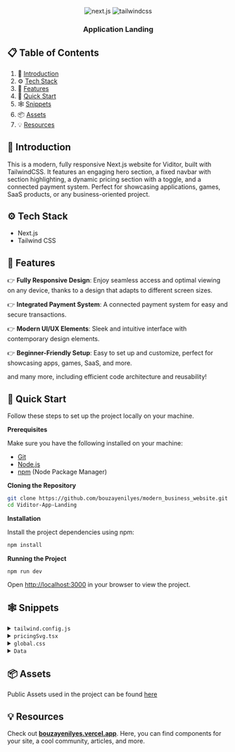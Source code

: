 <div align="center">
  <div>
    <img src="https://img.shields.io/badge/-Next_JS-black?style=for-the-badge&logoColor=white&logo=next&color=black" alt="next.js" />
    <img src="https://img.shields.io/badge/-Tailwind_CSS-black?style=for-the-badge&logoColor=white&logo=tailwindcss&color=06B6D4" alt="tailwindcss" />
  </div>

  <h3 align="center">Application Landing</h3>

</div>

## 📋 <a name="table">Table of Contents</a>

1. 🤖 [Introduction](#introduction)
2. ⚙️ [Tech Stack](#tech-stack)
3. 🔋 [Features](#features)
4. 🚀 [Quick Start](#quick-start)
5. 🕸️ [Snippets](#snippets)
6. 📦 [Assets](#assets)
7. 💡 [Resources](#resources)


## <a name="introduction">🤖 Introduction</a>

This is a modern, fully responsive Next.js website for Viditor, built with TailwindCSS. It features an engaging hero section, a fixed navbar with section highlighting, a dynamic pricing section with a toggle, and a connected payment system. Perfect for showcasing applications, games, SaaS products, or any business-oriented project.


## <a name="tech-stack">⚙️ Tech Stack</a>

- Next.js
- Tailwind CSS

## <a name="features">🔋 Features</a>

👉 **Fully Responsive Design**: Enjoy seamless access and optimal viewing on any device, thanks to a design that adapts to different screen sizes.

👉 **Integrated Payment System**: A connected payment system for easy and secure transactions.

👉 **Modern UI/UX Elements**: Sleek and intuitive interface with contemporary design elements.

👉 **Beginner-Friendly Setup**: Easy to set up and customize, perfect for showcasing apps, games, SaaS, and more.

and many more, including efficient code architecture and reusability!

## <a name="quick-start">🚀 Quick Start</a>

Follow these steps to set up the project locally on your machine.

**Prerequisites**

Make sure you have the following installed on your machine:

- [Git](https://git-scm.com/)
- [Node.js](https://nodejs.org/en)
- [npm](https://www.npmjs.com/) (Node Package Manager)

**Cloning the Repository**

```bash
git clone https://github.com/bouzayenilyes/modern_business_website.git
cd Viditor-App-Landing
```

**Installation**

Install the project dependencies using npm:

```bash
npm install
```

**Running the Project**

```bash
npm run dev
```

Open [http://localhost:3000](http://localhost:3000) in your browser to view the project.

## <a name="snippets">🕸️ Snippets</a>

<details>
<summary><code>tailwind.config.js</code></summary>

```javascript
/** @type {import('tailwindcss').Config} */
module.exports = {
  content: [
    "./app/**/*.{js,ts,jsx,tsx,mdx}",
    "./pages/**/*.{js,ts,jsx,tsx,mdx}",
    "./components/**/*.{js,ts,jsx,tsx,mdx}",
  ],
  theme: {
    extend: {
      backgroundImage: {
        'radial-blue-gradient': 'radial-gradient(circle at center, #020617 0%, #1e40af 100%)'
      },
    },
  },
  plugins: [
    function({ addUtilities }) {
      const newUtilities = {
        ".h1": {
          "@apply uppercase font-semibold text-4xl md:text-5xl lg:text-6xl xl:text-7xl  tracking-wide":
            {},
        },
        ".h2": {
          "@apply font-semibold text-2xl md:text-3xl lg:text-4xl":
            {},
        },
        ".h3": {
          "@apply text-[2rem] leading-normal md:text-[2.5rem]": {},
        },
        ".p": {
          "@apply text-slate-300":{},
        },
        ".p-sm": {
          "@apply text-sm text-slate-300":{},
        },
        ".p-xs": {
          "@apply text-xs text-slate-600 font-semibold":{},
        },
        '.text-slogan': {
          '@apply text-lime-300 uppercase font-semibold text-sm  tracking-wider': {},
        },
      };
      addUtilities(newUtilities, ['responsive', 'hover']);
    },
  ],
}
```

</details>

<details>
<summary><code>pricingSvg.tsx</code></summary>

```javascript
const PricingSvg = () => {
    return(
        <svg xmlns='http://www.w3.org/2000/svg' viewBox='0 0 2000 1500'><rect fill='#020617' width='2000' height='1500'/><defs><path fill='none' strokeWidth='2.6' strokeOpacity='0.32' id='a' d='M0.74-509.63l485.39 352.65l-185.4 570.61h-599.97l-185.4-570.61L0.74-509.63 M0.74-510.87l-486.56 353.51l185.85 571.99h601.42L487.3-157.36L0.74-510.87L0.74-510.87z'/></defs><g  transform='scale(0.766)' style={{ transformOrigin: 'center' }}><g  transform='' style={{ transformOrigin: 'center' }}><g  transform='rotate(-80 0 0)' style={{ transformOrigin: 'center' }}><g transform='translate(1000 750)'><use  stroke='#020617' href='#a' transform='rotate(5 0 0) scale(1.05)'/><use  stroke='#03081c' href='#a' transform='rotate(10 0 0) scale(1.1)'/><use  stroke='#040920' href='#a' transform='rotate(15 0 0) scale(1.15)'/><use  stroke='#040b25' href='#a' transform='rotate(20 0 0) scale(1.2)'/><use  stroke='#050d29' href='#a' transform='rotate(25 0 0) scale(1.25)'/><use  stroke='#070f2e' href='#a' transform='rotate(30 0 0) scale(1.3)'/><use  stroke='#081032' href='#a' transform='rotate(35 0 0) scale(1.35)'/><use  stroke='#091236' href='#a' transform='rotate(40 0 0) scale(1.4)'/><use  stroke='#0a153a' href='#a' transform='rotate(45 0 0) scale(1.45)'/><use  stroke='#0c173e' href='#a' transform='rotate(50 0 0) scale(1.5)'/><use  stroke='#0e1942' href='#a' transform='rotate(55 0 0) scale(1.55)'/><use  stroke='#0f1b46' href='#a' transform='rotate(60 0 0) scale(1.6)'/><use  stroke='#111e4a' href='#a' transform='rotate(65 0 0) scale(1.65)'/><use  stroke='#13204d' href='#a' transform='rotate(70 0 0) scale(1.7)'/><use  stroke='#152251' href='#a' transform='rotate(75 0 0) scale(1.75)'/><use  stroke='#172554' href='#a' transform='rotate(80 0 0) scale(1.8)'/></g></g></g></g></svg>
    )
}

export default PricingSvg
```
</details>


<details>
<summary><code>global.css</code></summary>

```css
@tailwind base;
@tailwind components;
@tailwind utilities;

:root {
  color-scheme: dark;
}

@layer utilities {
  .text-balance {
    text-wrap: balance;
  }
}

.gradient-01 {
  background-image: radial-gradient(circle at 50% 50%, rgb(27, 45, 140), rgb(2, 6, 23));
  filter: blur(125px);
}

.gradient-02{
  background-image: radial-gradient(circle at 50% 50%, rgb(44, 62, 149), rgb(2, 6, 23));
  filter: blur(125px);
}

.gradient-03{
  background-image: linear-gradient(rgb(2, 6, 23), rgb(44, 62, 149), rgb(2, 6, 23));
  filter: blur(125px);
}
```

</details>

<details>
<summary><code>Data</code></summary>

```txt
/*** Hero section ***/

Experience a user-friendly, fast, and efficient video editing tool that's also surprisingly powerful, enabling you to create stunning quickly, without compromising on quality.


/*** Features section ***/

const featureCards = [
  {
    icon: GiBrain,
    slogan: "Automated Editing",
    heading: "Seamless and Smart",
    text: "Our AI-powered editor automatically cuts, trims, and enhances your footage with precision, enabling you to focus on creativity without manual editing hassles.",
    buttonIcon: SiGithubactions,
    buttonText: "See in Action"
  },
  {
    icon: MdVideoLibrary,
    slogan: "Media Library",
    heading: "Unlimited Resources",
    text: "Explore our extensive media library, featuring diverse stock footage, high-quality music tracks, and professional effects to enhance your videos effortlessly.",
    buttonIcon: PiRocketLaunchBold,
    buttonText: "Explore Now"
  }
];

const features = [
  { icon: FaRobot, name: "AI Smart Tools" },
  { icon: FaCut, name: "Precise Trimming" },
  { icon: FaVideo, name: "High-Quality Exports" },
  { icon: GiFilmStrip, name: "Advanced Filters" }
];


/*** Pricing section ***/

###  Plan2  ###

name="startup"
slogan="Perfect for small teams"
option1='10GB storage'
option2='Multi-track editing'
option3='Motion graphics'
option4='Team projects'
buttonIcon={FaRegSquare}

###  Plan3  ###

name="company"
slogan="Best for businesses"
option1='100GB storage'
option2='Advanced analytics'
option3='Custom branding'
option4='24/7 support'
buttonIcon={PiHexagonBold}


/*** FAQ section ***/

const faqs = [
  {
    question: "What is an AI video editor?",
    answer: "An AI video editor uses artificial intelligence to automate and enhance video editing processes, making it easier and faster to create professional-quality videos."
  },
  {
    question: "How does AI improve video editing?",
    answer: "AI can automate repetitive tasks, enhance video quality, provide smart editing suggestions, and use machine learning to understand and apply optimal edits based on the content."
  },
  {
    question: "Can AI video editors edit videos automatically?",
    answer: "Yes, AI video editors can automatically trim, cut, and arrange video clips, apply transitions, and even add music based on the content and style preferences set by the user."
  },
  {
    question: "Is AI video editing suitable for beginners?",
    answer: "Absolutely! AI video editors are designed to be user-friendly, making it easier for beginners to create high-quality videos without needing extensive editing skills."
  },
  {
    question: "Can I customize the edits made by the AI?",
    answer: "Yes, most AI video editors allow users to manually adjust and customize the edits made by the AI to match their specific preferences and vision."
  },
  {
    question: "What types of videos can I edit with an AI video editor?",
    answer: "AI video editors can be used to edit a wide range of videos, including vlogs, tutorials, promotional videos, social media content, and more."
  },
  {
    question: "How fast can an AI video editor process a video?",
    answer: "The speed of processing depends on the length and complexity of the video, but AI video editors generally process videos much faster than traditional methods."
  },
  {
    question: "Do AI video editors support multiple video formats?",
    answer: "Yes, most AI video editors support a wide range of video formats, allowing you to import and export videos in the format that best suits your needs."
  },
  {
    question: "Are there any privacy concerns with AI video editors?",
    answer: "It's important to use AI video editors from reputable providers that ensure your data and content are secure and not misused. Always check the privacy policy of the service you are using."
  },
  {
    question: "Do AI video editors offer templates and presets?",
    answer: "Yes, many AI video editors come with a variety of templates and presets that can help you quickly create professional-looking videos with minimal effort."
  }
];


/*** Reviews section ***/

const reviews = [
  {
    name: "John Doe",
    imgSrc: "/reviews/rev1.jpg",
    company: "Tech Innovators Inc.",
    review: "This AI video editor is a game-changer! It made editing our promotional videos so much easier and faster."
  },
  {
    name: "Jane Smith",
    imgSrc: "/reviews/rev2.jpg",
    company: "Creative Studios",
    review: "I love how user-friendly the AI video editor is. It’s perfect for beginners and professionals alike."
  },
  {
    name: "Emily Johnson",
    imgSrc: "/reviews/rev3.jpg",
    company: "Marketing Gurus",
    review: "The automated editing features saved us a ton of time. The final product was polished and professional."
  },
  {
    name: "Michael Brown",
    imgSrc: "/reviews/rev4.jpg",
    company: "Content Creators LLC",
    review: "The AI suggestions were spot on and really helped improve the quality of our videos. Highly recommend!"
  },
  {
    name: "David Wilson",
    imgSrc: "/reviews/rev5.jpg",
    company: "Digital Media Experts",
    review: "This AI video editor has become an essential tool for our team. It’s efficient and easy to use."
  },
  {
    name: "Sarah Davis",
    imgSrc: "/reviews/rev6.jpg",
    company: "Video Production House",
    review: "The AI editor exceeded our expectations. The quality of our video content has significantly improved."
  }
];

```
</details>


## <a name="assets">📦 Assets</a>

Public Assets used in the project can be found [here](https://drive.google.com/file/d/1NxH1HInL6KzprzrYy-aP-odQlmFRQlYP/view?usp=drive_link)

## <a name="resources">💡 Resources</a>

Check out <a href="https://bouzayenilyes.vercel.app" target="_blank"><b>bouzayenilyes.vercel.app</b></a>. Here, you can find components for your site, a cool community, articles, and more.
